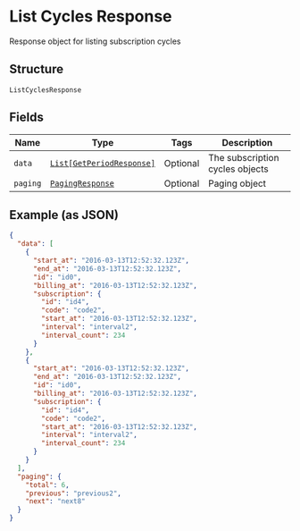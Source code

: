 
# List Cycles Response

Response object for listing subscription cycles

## Structure

`ListCyclesResponse`

## Fields

| Name | Type | Tags | Description |
|  --- | --- | --- | --- |
| `data` | [`List[GetPeriodResponse]`](../../doc/models/get-period-response.md) | Optional | The subscription cycles objects |
| `paging` | [`PagingResponse`](../../doc/models/paging-response.md) | Optional | Paging object |

## Example (as JSON)

```json
{
  "data": [
    {
      "start_at": "2016-03-13T12:52:32.123Z",
      "end_at": "2016-03-13T12:52:32.123Z",
      "id": "id0",
      "billing_at": "2016-03-13T12:52:32.123Z",
      "subscription": {
        "id": "id4",
        "code": "code2",
        "start_at": "2016-03-13T12:52:32.123Z",
        "interval": "interval2",
        "interval_count": 234
      }
    },
    {
      "start_at": "2016-03-13T12:52:32.123Z",
      "end_at": "2016-03-13T12:52:32.123Z",
      "id": "id0",
      "billing_at": "2016-03-13T12:52:32.123Z",
      "subscription": {
        "id": "id4",
        "code": "code2",
        "start_at": "2016-03-13T12:52:32.123Z",
        "interval": "interval2",
        "interval_count": 234
      }
    }
  ],
  "paging": {
    "total": 6,
    "previous": "previous2",
    "next": "next8"
  }
}
```

